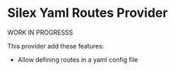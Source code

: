 # Silex Yaml Routes Provider

WORK IN PROGRESSS


This provider add these features:

- Allow defining routes in a yaml config file
